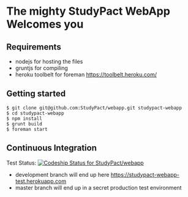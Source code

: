 The mighty StudyPact WebApp Welcomes you
========================================

Requirements
------------

* nodejs for hosting the files
* gruntjs for compiling
* heroku toolbelt for foreman https://toolbelt.heroku.com/

Getting started
---------------
```shell
$ git clone git@github.com:StudyPact/webapp.git studypact-webapp
$ cd studypact-webapp
$ npm install
$ grunt build
$ foreman start
```

Continuous Integration
----------------------
Test Status: [ ![Codeship Status for StudyPact/webapp](https://codeship.com/projects/056550b0-4ea7-0132-13bf-323959f31113/status)](https://codeship.com/projects/47769)
* development branch will end up here https://studypact-webapp-test.herokuapp.com
* master branch will end up in a secret production test environment
